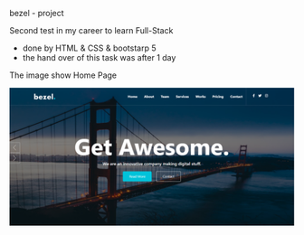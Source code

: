 bezel - project

Second test in my career to learn Full-Stack

* done by HTML & CSS & bootstarp 5
* the hand over of this task was after 1 day

The image show Home Page

![This is an image](img/Capture1.PNG)